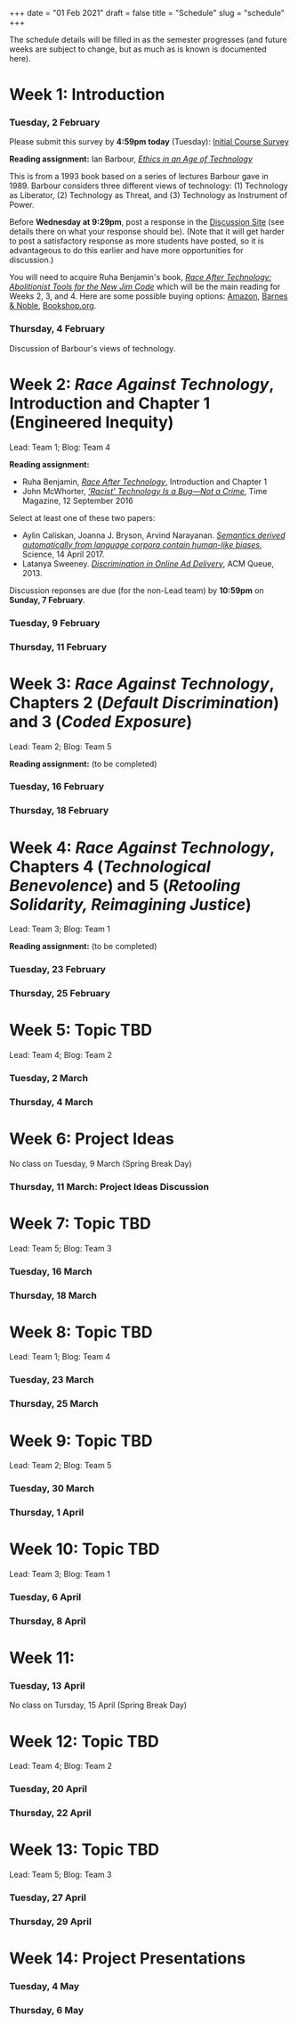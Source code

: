 +++
date = "01 Feb 2021"
draft = false
title = "Schedule"
slug = "schedule"
+++

The schedule details will be filled in as the semester progresses (and
future weeks are subject to change, but as much as is known is
documented here).

# Week 1: Introduction

### Tuesday, 2 February
 
Please submit this survey by **4:59pm today** (Tuesday): [Initial Course Survey](https://docs.google.com/forms/d/e/1FAIpQLSc5fYmEdj651zEzQXu_uADKcyQFkOHmxVXqBazlTK-FDEcmlg/viewform?usp=sf_link)

**Reading assignment:** Ian Barbour, [_Ethics in an Age of Technology_](/docs/barbour-views-of-technology.pdf)

This is from a 1993 book based on a series of lectures Barbour gave in
1989. Barbour considers three different views of technology: (1)
Technology as Liberator, (2) Technology as Threat, and (3) Technology
as Instrument of Power.

Before **Wednesday at 9:29pm**, post a response in the [Discussion
Site](https://github.com/csethics/csethics.github.io/discussions/7#discussion-2560242)
(see details there on what your response should be). (Note that it
will get harder to post a satisfactory response as more students have
posted, so it is advantageous to do this earlier and have more
opportunities for discussion.)

You will need to acquire Ruha Benjamin's book, [_Race After
Technology: Abolitionist Tools for the New Jim
Code_](https://www.ruhabenjamin.com/race-after-technology) which will
be the main reading for Weeks 2, 3, and 4. Here are some possible
buying options:
[Amazon](https://www.amazon.com/Race-After-Technology-Abolitionist-Tools/dp/1509526404),
[Barnes &amp;
Noble](https://www.barnesandnoble.com/w/race-after-technology-ruha-benjamin/1130411395),
[Bookshop.org](https://bookshop.org/books/race-after-technology-abolitionist-tools-for-the-new-jim-code/9781509526406). 

### Thursday, 4 February

Discussion of Barbour's views of technology.

# Week 2: _Race Against Technology_, Introduction and Chapter 1 (Engineered Inequity)

Lead: Team 1; Blog: Team 4

**Reading assignment:**
- Ruha Benjamin, [_Race After Technology_](https://www.ruhabenjamin.com/race-after-technology), Introduction and Chapter 1 
- John McWhorter, [_'Racist' Technology Is a Bug—Not a Crime_](https://time.com/4475627/is-technology-capable-of-being-racist/), Time Magazine, 12 September 2016

Select at least one of these two papers:
- Aylin Caliskan, Joanna J. Bryson, Arvind Narayanan. [_Semantics derived automatically from language corpora contain human-like biases_](/docs/caliskan-language-biases.pdf), Science, 14 April 2017.
- Latanya Sweeney. [_Discrimination in Online Ad Delivery_](/sweeney-discrimination-ads.pdf), ACM Queue, 2013.

Discussion reponses are due (for the non-Lead team) by **10:59pm** on **Sunday, 7 February**.

### Tuesday, 9 February

### Thursday, 11 February

# Week 3: _Race Against Technology_, Chapters 2 (_Default Discrimination_) and 3 (_Coded Exposure_)

Lead: Team 2; Blog: Team 5

**Reading assignment:** (to be completed)

### Tuesday, 16 February

### Thursday, 18 February


# Week 4: _Race Against Technology_, Chapters 4 (_Technological Benevolence_) and 5 (_Retooling Solidarity, Reimagining Justice_)

Lead: Team 3; Blog: Team 1

**Reading assignment:** (to be completed)

### Tuesday, 23 February

### Thursday, 25 February


# Week 5: Topic TBD

Lead: Team 4; Blog: Team 2

### Tuesday, 2 March

### Thursday, 4 March

# Week 6: Project Ideas

No class on Tuesday, 9 March (Spring Break Day)

### Thursday, 11 March: Project Ideas Discussion

# Week 7: Topic TBD

Lead: Team 5; Blog: Team 3

### Tuesday, 16 March

### Thursday, 18 March


# Week 8: Topic TBD

Lead: Team 1; Blog: Team 4

### Tuesday, 23 March

### Thursday, 25 March

# Week 9: Topic TBD

Lead: Team 2; Blog: Team 5

### Tuesday, 30 March

### Thursday, 1 April

# Week 10: Topic TBD

Lead: Team 3; Blog: Team 1

### Tuesday, 6 April

### Thursday, 8 April

# Week 11:

### Tuesday, 13 April

No class on Tursday, 15 April (Spring Break Day)


# Week 12: Topic TBD

Lead: Team 4; Blog: Team 2

### Tuesday, 20 April

### Thursday, 22 April

# Week 13: Topic TBD

Lead: Team 5; Blog: Team 3

### Tuesday, 27 April

### Thursday, 29 April

# Week 14: Project Presentations

### Tuesday, 4 May

### Thursday, 6 May